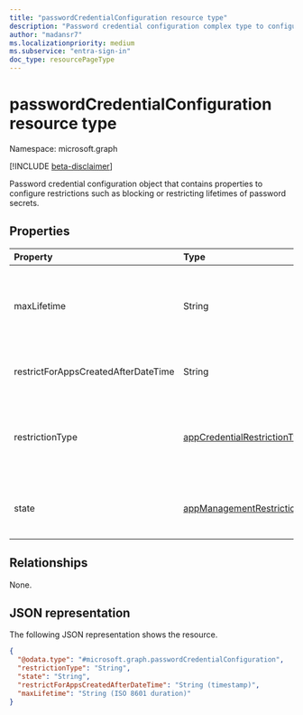 ```yaml
---
title: "passwordCredentialConfiguration resource type"
description: "Password credential configuration complex type to configure password credential restriction, maxLifetime, and enforcement date"
author: "madansr7"
ms.localizationpriority: medium
ms.subservice: "entra-sign-in"
doc_type: resourcePageType
---
```


# passwordCredentialConfiguration resource type

Namespace: microsoft.graph

[!INCLUDE [beta-disclaimer](../../includes/beta-disclaimer.md)]

Password credential configuration object that contains properties to configure restrictions such as blocking or restricting lifetimes of password secrets.

## Properties

| Property                                    | Type                            | Description |
| :------------------------------------------ | :------------------------------ | :--------------------------------------------------------------------------------------------------------------------------------------- |
| maxLifetime                                 | String                        | String value that indicates the maximum lifetime for password expiration, defined as an ISO 8601 duration. For example, `P4DT12H30M5S` represents four days, 12 hours, 30 minutes, and five seconds. This property is required when **restrictionType** is set to `passwordLifetime`.|
| restrictForAppsCreatedAfterDateTime         | String                  | Specifies the date from which the policy restriction applies to newly created applications. For existing applications, the enforcement date can be retroactively applied.|
| restrictionType                             | [appCredentialRestrictionType](./enums.md#appcredentialrestrictiontype-values)    | The type of restriction being applied. The possible values are: `passwordAddition`, `passwordLifetime`, `symmetricKeyAddition`, `symmetricKeyLifetime`,`customPasswordAddition`, and `unknownFutureValue`. Each value of restrictionType can be used only once per policy.|
| state                                       | [appManagementRestrictionState](./enums.md#appmanagementrestrictionstate-values)   | String value that indicates if the restriction is evaluated. The possible values are: `enabled`, `disabled`, and `unknownFutureValue`. If `enabled`, the restriction is evaluated. If `disabled`, the restriction isn't evaluated or enforced.|

## Relationships

None.

## JSON representation

The following JSON representation shows the resource.

<!-- {
  "blockType": "resource",
  "@odata.type": "microsoft.graph.passwordCredentialConfiguration"
}
-->

```json
{
  "@odata.type": "#microsoft.graph.passwordCredentialConfiguration",
  "restrictionType": "String",
  "state": "String",
  "restrictForAppsCreatedAfterDateTime": "String (timestamp)",
  "maxLifetime": "String (ISO 8601 duration)"
}
```
